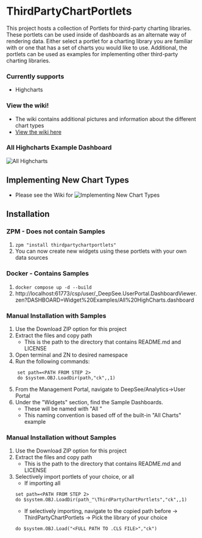 # ThirdPartyChartPortlets

This project hosts a collection of Portlets for third-party charting libraries. These portlets can be used inside of dashboards as an alternate way of rendering data. Either select a portlet for a charting library you are familiar with or one that has a set of charts you would like to use. Additional, the portlets can be used as examples for implementing other third-party charting libraries.

### Currently supports
- Highcharts

### View the wiki!
- The wiki contains additional pictures and information about the different chart types
- [View the wiki here](https://github.com/psteiwer/ThirdPartyChartPortlets/wiki)

### All Highcharts Example Dashboard
![All Highcharts](https://github.com/psteiwer/ThirdPartyChartPortlets/blob/master/Assets/Highcharts/AllHighcharts.PNG)

## Implementing New Chart Types
- Please see the Wiki for ![Implementing New Chart Types](https://github.com/psteiwer/ThirdPartyChartPortlets/wiki#implementing-new-chart-types)

## Installation
### ZPM - Does not contain Samples
1. ```zpm "install thirdpartychartportlets"```
2. You can now create new widgets using these portlets with your own data sources

### Docker - Contains Samples
1. ```docker compose up -d --build```
2. http://localhost:61773/csp/user/_DeepSee.UserPortal.DashboardViewer.zen?DASHBOARD=Widget%20Examples/All%20HighCharts.dashboard

### Manual Installation with Samples
1. Use the Download ZIP option for this project
2. Extract the files and copy path
   * This is the path to the directory that contains README.md and LICENSE
3. Open terminal and ZN to desired namespace
4. Run the following commands:
```
	set path=<PATH FROM STEP 2>
	do $system.OBJ.LoadDir(path,"ck",,1)
```
5. From the Management Portal, navigate to DeepSee/Analytics->User Portal
6. Under the "Widgets" section, find the Sample Dashboards.
    * These will be named with "All <third-party name>"
    * This naming convention is based off of the built-in "All Charts" example
  
### Manual Installation without Samples
1. Use the Download ZIP option for this project
2. Extract the files and copy path
   * This is the path to the directory that contains README.md and LICENSE
3. Selectively import portlets of your choice, or all
    * If importing all
    ```
	set path=<PATH FROM STEP 2>	
	do $system.OBJ.LoadDir(path_"\ThirdPartyChartPortlets","ck",,1)
    ```
    * If selectively importing, navigate to the copied path before -> ThirdPartyChartPortlets -> Pick the library of your choice
    ```
	do $system.OBJ.Load("<FULL PATH TO .CLS FILE>","ck")
    ```
